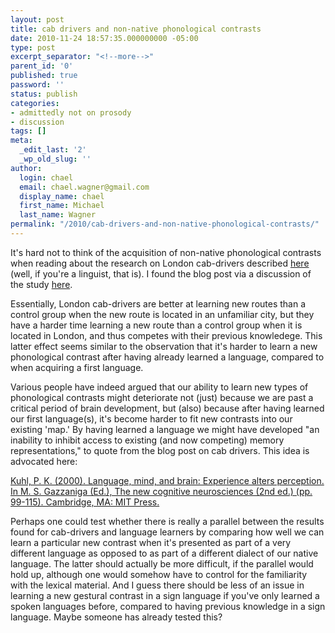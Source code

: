 ```yaml
---
layout: post
title: cab drivers and non-native phonological contrasts
date: 2010-11-24 18:57:35.000000000 -05:00
type: post
excerpt_separator: "<!--more-->"
parent_id: '0'
published: true
password: ''
status: publish
categories:
- admittedly not on prosody
- discussion
tags: []
meta:
  _edit_last: '2'
  _wp_old_slug: ''
author:
  login: chael
  email: chael.wagner@gmail.com
  display_name: chael
  first_name: Michael
  last_name: Wagner
permalink: "/2010/cab-drivers-and-non-native-phonological-contrasts/"
---
```

It's hard not to think of the acquisition of non-native phonological contrasts when reading about the research on London cab-drivers described [here](http://bps-research-digest.blogspot.com/2010/11/how-skilled-are-london-taxi-drivers-at.html) (well, if you're a linguist, that is). I found the blog post via a discussion of the study [here](http://www.wired.com/wiredscience/2010/11/the-cognitive-cost-of-expertise/).

Essentially, London cab-drivers are better at learning new routes than a control group when the new route is located in an unfamiliar city, but they have a harder time learning a new route than a control group when it is located in London, and thus competes with their previous knowledege. This latter effect seems similar to the observation that it's harder to learn a new phonological contrast after having already learned a language, compared to when acquiring a first language.

Various people have indeed argued that our ability to learn new types of phonological contrasts might deteriorate not (just) because we are past a critical period of brain development, but (also) because after having learned our first language(s), it's become harder to fit new contrasts into our existing 'map.' By having learned a language we might have developed "an inability to inhibit access to existing (and now competing) memory representations," to quote from the blog post on cab drivers. This idea is advocated here:

[Kuhl, P. K. (2000). Language, mind, and brain: Experience alters perception. In M. S. Gazzaniga (Ed.), The new cognitive neurosciences (2nd ed.) (pp. 99-115). Cambridge, MA: MIT Press.](dx.doi.org/10.1016/S0010-0277(02)00198-1)

Perhaps one could test whether there is really a parallel between the results found for cab-drivers and language learners by comparing how well we can learn a particular new contrast when it's presented as part of a very different language as opposed to as part of a different dialect of our native language. The latter should actually be more difficult, if the parallel would hold up, although one would somehow have to control for the familiarity with the lexical material. And I guess there should be less of an issue in learning a new gestural contrast in a sign language if you've only learned a spoken languages before, compared to having previous knowledge in a sign language. Maybe someone has already tested this?

